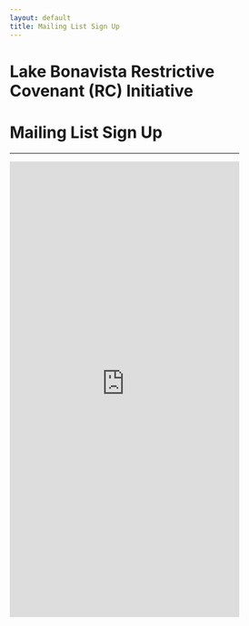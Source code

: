 ```yaml
---
layout: default
title: Mailing List Sign Up
---
```




<html>
<head>
<meta name="viewport" content="width=device-width, initial-scale=1">
<style>
* {
  box-sizing: border-box;
}

p {
  padding-left: 2rem;
}

h1 {
  text-align: center;
}

h2 {
  padding-bottom: .75rem;
  padding-top: 1rem;
  font-size: 1.5rem;
  font-weight: bold;
}


blockquote {
  background-color: #FFFF00;
}

</style>
</head>
</html>


# Lake Bonavista Restrictive Covenant (RC) Initiative
# Mailing List Sign Up

---

<iframe style="text-align: center;width: 100%;" src="https://docs.google.com/forms/d/e/1FAIpQLSfSbFb8ZPQ8Xi3WJWuVULctGdRqPFBjL7ZLQlyCyzBxQlOKrg/viewform?usp=sf_link" width="640" height="800" frameborder="0" marginheight="0" marginwidth="0">Loading…</iframe>

